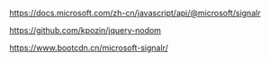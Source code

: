 https://docs.microsoft.com/zh-cn/javascript/api/@microsoft/signalr

https://github.com/kpozin/jquery-nodom

https://www.bootcdn.cn/microsoft-signalr/